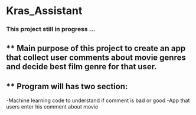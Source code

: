 # Kras_Assistant
### This project still in progress ...
## ** Main purpose of this project to create an app that collect user comments about movie genres and decide best film genre for that user.
## ** Program will has two section:
 -Machine learning code to understand if comment is bad or good
 -App that users enter his comment about movie

